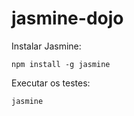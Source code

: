 # jasmine-dojo

Instalar Jasmine:

```
npm install -g jasmine
```

Executar os testes:

```
jasmine
```
